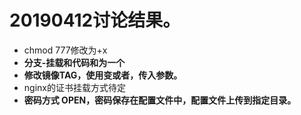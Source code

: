 # 20190412讨论结果。

* chmod 777修改为+x
* **分支-挂载和代码和为一个**
* **修改镜像TAG，使用变或者，传入参数。**
* nginx的证书挂载方式待定
* **密码方式 OPEN，密码保存在配置文件中，配置文件上传到指定目录。**



